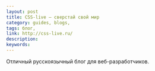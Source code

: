 ```yaml
---
layout: post
title: CSS-live — сверстай свой мир
category: guides, blogs, 
tags: блог, 
link: http://css-live.ru/
description: 
keywords: 
---
```


<p>Отличный русскоязычный блог для веб-разработчиков.</p>
